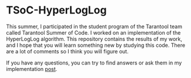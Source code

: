 # TSoC-HyperLogLog


This summer, I participated in the student program of the Tarantool team called Tarantool Summer of Code. I worked on an implementation of the HyperLogLog algorithm.
This repository contains the results of my work, and I hope that you will learn something new by studying this code. There are a lot of comments so I think you will figure out.

If you have any questions, you can try to find answers or ask them in my implementation [post](https://habr.com/ru/company/vk/blog/711126/).
